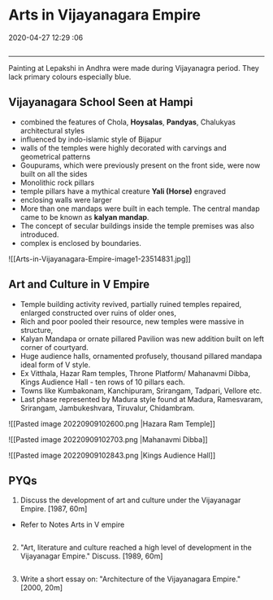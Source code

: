 # Arts in Vijayanagara Empire

2020-04-27 12:29 :06

```toc
```

---

 Painting at Lepakshi in Andhra were made during Vijayanagra period. They lack primary colours especially blue.



## Vijayanagara School Seen at Hampi

- combined the features of Chola, **Hoysalas**, **Pandyas**, Chalukyas architectural styles
- influenced by indo-islamic style of Bijapur
- walls of the temples were highly decorated with carvings and geometrical patterns
- Goupurams, which were previously present on the front side, were now built on all the sides
- Monolithic rock pillars
- temple pillars have a mythical creature **Yali (Horse)** engraved
- enclosing walls were larger
- More than one mandaps were built in each temple. The central mandap came to be known as **kalyan mandap**.
- The concept of secular buildings inside the temple premises was also introduced.
- complex is enclosed by boundaries.


![[Arts-in-Vijayanagara-Empire-image1-23514831.jpg]]



## Art and Culture in V Empire

- Temple building activity revived, partially ruined temples repaired, enlarged constructed over ruins of older ones,
- Rich and poor pooled their resource, new temples were massive in structure,
- Kalyan Mandapa or ornate pillared Pavilion was new addition built on left corner of courtyard.
- Huge audience halls, ornamented profusely, thousand pillared mandapa ideal form of V style.
- Ex Vitthala, Hazar Ram temples, Throne Platform/ Mahanavmi Dibba, Kings Audience Hall - ten rows of 10 pillars each.
- Towns like Kumbakonam, Kanchipuram, Srirangam, Tadpari, Vellore etc.
- Last phase represented by Madura style found at Madura, Ramesvaram, Srirangam, Jambukeshvara, Tiruvalur, Chidambram.

![[Pasted image 20220909102600.png |Hazara Ram Temple]]

![[Pasted image 20220909102703.png |Mahanavmi Dibba]]

![[Pasted image 20220909102843.png |Kings Audience Hall]]

## PYQs

1. Discuss the development of art and culture under the Vijayanagar Empire. [1987, 60m]
- Refer to Notes Arts in V empire

```ad-Answer

```

2. "Art, literature and culture reached a high level of development in the Vijayanagar Empire." Discuss. [1989, 60m]

```ad-Answer

```

3. Write a short essay on: "Architecture of the Vijayanagara Empire." [2000, 20m]

```ad-Answer

```
